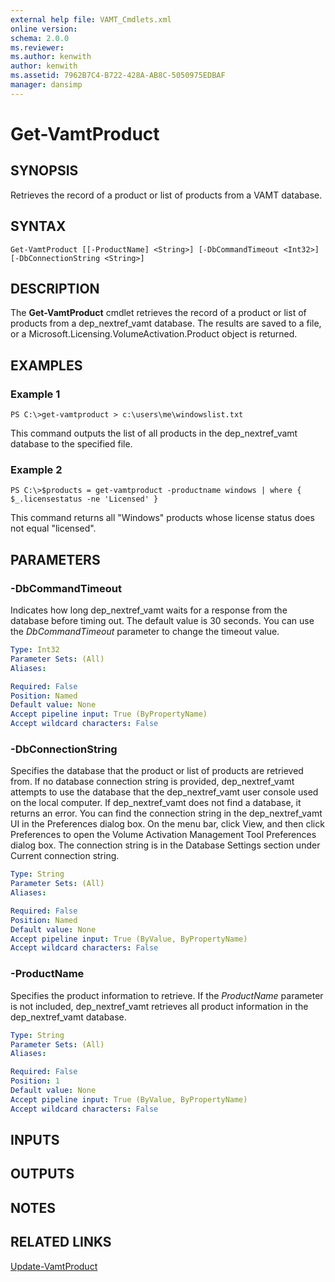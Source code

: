 ```yaml
---
external help file: VAMT_Cmdlets.xml
online version: 
schema: 2.0.0
ms.reviewer:
ms.author: kenwith
author: kenwith
ms.assetid: 7962B7C4-B722-428A-AB8C-5050975EDBAF
manager: dansimp
---
```


# Get-VamtProduct

## SYNOPSIS
Retrieves the record of a product or list of products from a VAMT database.

## SYNTAX

```
Get-VamtProduct [[-ProductName] <String>] [-DbCommandTimeout <Int32>] [-DbConnectionString <String>]
```

## DESCRIPTION
The **Get-VamtProduct** cmdlet retrieves the record of a product or list of products from a dep_nextref_vamt database.
The results are saved to a file, or a Microsoft.Licensing.VolumeActivation.Product object is returned.

## EXAMPLES

### Example 1
```
PS C:\>get-vamtproduct > c:\users\me\windowslist.txt
```

This command outputs the list of all products in the dep_nextref_vamt database to the specified file.

### Example 2
```
PS C:\>$products = get-vamtproduct -productname windows | where { $_.licensestatus -ne 'Licensed' }
```

This command returns all "Windows" products whose license status does not equal "licensed".

## PARAMETERS

### -DbCommandTimeout
Indicates how long dep_nextref_vamt waits for a response from the database before timing out.
The default value is 30 seconds.
You can use the *DbCommandTimeout* parameter to change the timeout value.

```yaml
Type: Int32
Parameter Sets: (All)
Aliases: 

Required: False
Position: Named
Default value: None
Accept pipeline input: True (ByPropertyName)
Accept wildcard characters: False
```

### -DbConnectionString
Specifies the database that the product or list of products are retrieved from.
If no database connection string is provided, dep_nextref_vamt attempts to use the database that the dep_nextref_vamt user console used on the local computer.
If dep_nextref_vamt does not find a database, it returns an error.
You can find the connection string in the dep_nextref_vamt UI in the Preferences dialog box.
On the menu bar, click View, and then click Preferences to open the Volume Activation Management Tool Preferences dialog box.
The connection string is in the Database Settings section under Current connection string.

```yaml
Type: String
Parameter Sets: (All)
Aliases: 

Required: False
Position: Named
Default value: None
Accept pipeline input: True (ByValue, ByPropertyName)
Accept wildcard characters: False
```

### -ProductName
Specifies the product information to retrieve.
If the *ProductName* parameter is not included, dep_nextref_vamt retrieves all product information in the dep_nextref_vamt database.

```yaml
Type: String
Parameter Sets: (All)
Aliases: 

Required: False
Position: 1
Default value: None
Accept pipeline input: True (ByValue, ByPropertyName)
Accept wildcard characters: False
```

## INPUTS

## OUTPUTS

## NOTES

## RELATED LINKS

[Update-VamtProduct](./Update-VamtProduct.md)

